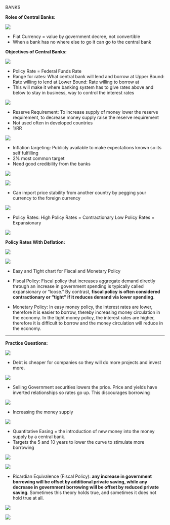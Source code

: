 
BANKS


**Roles of Central Banks:**



![](https://i.imgur.com/nT4z9fU.png)
- Fiat Currency = value by government decree, not convertible
- When a bank has no where else to go it can go to the central bank



**Objectives of Central Banks:**

![](https://i.imgur.com/KAksXbR.png)
- Policy Rate = Federal Funds Rate
- Range for rates: What central bank will lend and borrow at
  Upper Bound: Rate willing to lend at
  Lower Bound: Rate willing to borrow at
- This will make it where banking system has to give rates above and below to stay in business, way to control the interest rates



![](https://i.imgur.com/diJstmt.png)
- Reserve Requirement: To increase supply of money lower the reserve requirement, to decrease money supply raise the reserve requirement
- Not used often in developed countries
- 1/RR 



![](https://i.imgur.com/ICcVVCG.png)
- Inflation targeting: Publicly available to make expectations known so its self fulfilling 
- 2% most common target
- Need good credibility from the banks

![](https://i.imgur.com/YzwZ3d5.png)



![](https://i.imgur.com/TxcDehN.png)
- Can import price stability from another country by pegging your currency to the foreign currency



![](https://i.imgur.com/SSxVXtH.png)
- Policy Rates:
  High Policy Rates = Contractionary
  Low Policy Rates = Expansionary


![](https://i.imgur.com/4DD8V8m.png)


**Policy Rates With Deflation:**

![](https://i.imgur.com/LU5Dyum.png)



![](https://i.imgur.com/m7Og1Re.png)
- Easy and Tight chart for Fiscal and Monetary Policy

- Fiscal Policy: Fiscal policy that increases aggregate demand directly through an increase in government spending is typically called expansionary or “loose.” By contrast, **fiscal policy is often considered contractionary or “tight” if it reduces demand via lower spending**.

- Monetary Policy: In easy money policy, the interest rates are lower, therefore it is easier to borrow, thereby increasing money circulation in the economy. In the tight money policy, the interest rates are higher, therefore it is difficult to borrow and the money circulation will reduce in the economy.



_________________________________________
**Practice Questions:**


![](https://i.imgur.com/mQFCyW7.png)
- Debt is cheaper for companies so they will do more projects and invest more.




![](https://i.imgur.com/3M38gVz.png)
- Selling Government securities lowers the price. Price and yields have inverted relationships so rates go up. This discourages borrowing


![](https://i.imgur.com/QhotpAS.png)
- Increasing the money supply



![](https://i.imgur.com/IrIlSoU.png)
- Quantitative Easing = the introduction of new money into the money supply by a central bank.
- Targets the 5 and 10 years to lower the curve to stimulate more borrowing 



![](https://i.imgur.com/BRFbSWh.png)


![](https://i.imgur.com/BSWcd46.png)
- Ricardian Equivalence (Fiscal Policy): **any increase in government borrowing will be offset by additional private saving, while any decrease in government borrowing will be offset by reduced private saving**. Sometimes this theory holds true, and sometimes it does not hold true at all.


![](https://i.imgur.com/3AZL7gF.png)



![](https://i.imgur.com/pDD3Ec3.png)
